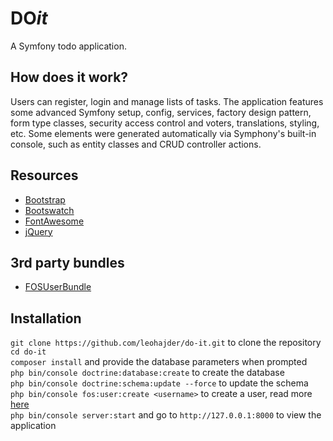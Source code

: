 # DO*it*

A Symfony todo application.

## How does it work?

Users can register, login and manage lists of tasks. 
The application features some advanced Symfony setup, 
config, services, factory design pattern, form type classes, 
security access control and voters, translations, styling, etc. 
Some elements were generated automatically via Symphony's built-in console, 
such as entity classes and CRUD controller actions. 

## Resources

* [Bootstrap](http://getbootstrap.com/)
* [Bootswatch](https://bootswatch.com/)
* [FontAwesome](http://fontawesome.io/)
* [jQuery](https://jquery.com/)

## 3rd party bundles

* [FOSUserBundle](https://github.com/FriendsOfSymfony/FOSUserBundle)

## Installation

`git clone https://github.com/leohajder/do-it.git` to clone the repository  
`cd do-it`  
`composer install` and provide the database parameters when prompted  
`php bin/console doctrine:database:create`  to create the database   
`php bin/console doctrine:schema:update --force`  to update the schema  
`php bin/console fos:user:create <username>`  to create a user, read more [here](http://symfony.com/doc/current/bundles/FOSUserBundle/command_line_tools.html)  
`php bin/console server:start` and go to `http://127.0.0.1:8000` to view the application

